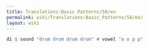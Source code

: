 ```yaml
---
title: Translations:Basic Patterns/58/en
permalink: wiki/Translations:Basic_Patterns/58/en/
layout: wiki
---
```


``` Haskell
d1 $ sound "drum drum drum drum" # vowel "a o p p"
```
